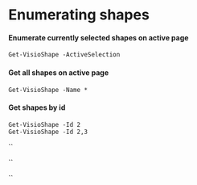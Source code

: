 # Enumerating shapes



#### Enumerate currently selected shapes on active page <a id="getting-currently-selected-shapes"></a>

```text
Get-VisioShape -ActiveSelection
```

#### Get all shapes on active page <a id="get-all-shapes-on-page-regardless-of-selection"></a>

```text
Get-VisioShape -Name * 
```

#### Get shapes by id

```text
Get-VisioShape -Id 2
Get-VisioShape -Id 2,3
```

\`\`

\`\`

\`\`

